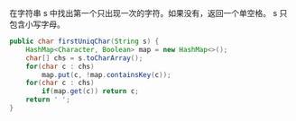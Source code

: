 在字符串 s 中找出第一个只出现一次的字符。如果没有，返回一个单空格。 s 只包含小写字母。


```Java
public char firstUniqChar(String s) {
    HashMap<Character, Boolean> map = new HashMap<>();
    char[] chs = s.toCharArray();
    for(char c : chs)
        map.put(c, !map.containsKey(c));
    for(char c : chs)
        if(map.get(c)) return c;
    return ' ';
}
```